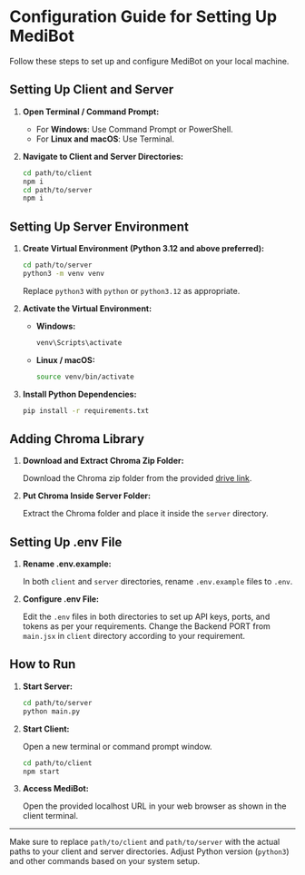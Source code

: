 # Configuration Guide for Setting Up MediBot

Follow these steps to set up and configure MediBot on your local machine.

## Setting Up Client and Server

1. **Open Terminal / Command Prompt:**

   - For **Windows**: Use Command Prompt or PowerShell.
   - For **Linux and macOS**: Use Terminal.

2. **Navigate to Client and Server Directories:**

   ```bash
   cd path/to/client
   npm i
   cd path/to/server
   npm i
   ```

## Setting Up Server Environment

1. **Create Virtual Environment (Python 3.12 and above preferred):**

   ```bash
   cd path/to/server
   python3 -m venv venv
   ```

   Replace `python3` with `python` or `python3.12` as appropriate.

2. **Activate the Virtual Environment:**

   - **Windows:**
     ```bash
     venv\Scripts\activate
     ```
   
   - **Linux / macOS:**
     ```bash
     source venv/bin/activate
     ```

3. **Install Python Dependencies:**

   ```bash
   pip install -r requirements.txt
   ```

## Adding Chroma Library

1. **Download and Extract Chroma Zip Folder:**

   Download the Chroma zip folder from the provided [drive link](https://drive.google.com/file/d/1qehnf8V7SsARDanK-SIf2bAdUUMIwJh6/view?usp=sharing).
   
2. **Put Chroma Inside Server Folder:**

   Extract the Chroma folder and place it inside the `server` directory.

## Setting Up .env File

1. **Rename .env.example:**

   In both `client` and `server` directories, rename `.env.example` files to `.env`.

2. **Configure .env File:**

   Edit the `.env` files in both directories to set up API keys, ports, and tokens as per your requirements. Change the Backend PORT from `main.jsx` in `client` directory according to your requirement.

## How to Run

1. **Start Server:**

   ```bash
   cd path/to/server
   python main.py
   ```

2. **Start Client:**

   Open a new terminal or command prompt window.

   ```bash
   cd path/to/client
   npm start
   ```

3. **Access MediBot:**

   Open the provided localhost URL in your web browser as shown in the client terminal.

---

Make sure to replace `path/to/client` and `path/to/server` with the actual paths to your client and server directories. Adjust Python version (`python3`) and other commands based on your system setup.
